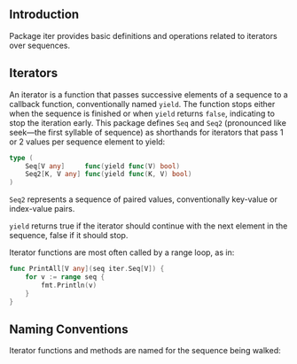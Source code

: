 ## Introduction

Package iter provides basic definitions and operations related to iterators over sequences.

## Iterators

An iterator is a function that passes successive elements of a sequence to a callback function, conventionally named `yield`. The function stops either when the sequence is finished or when `yield` returns `false`, indicating to stop the iteration early. This package defines `Seq` and `Seq2` (pronounced like seek—the first syllable of sequence) as shorthands for iterators that pass 1 or 2 values per sequence element to yield:

```go
type (
	Seq[V any]     func(yield func(V) bool)
	Seq2[K, V any] func(yield func(K, V) bool)
)
```

`Seq2` represents a sequence of paired values, conventionally key-value or index-value pairs.

`yield` returns true if the iterator should continue with the next element in the sequence, false if it should stop.

Iterator functions are most often called by a range loop, as in:

```go
func PrintAll[V any](seq iter.Seq[V]) {
	for v := range seq {
		fmt.Println(v)
	}
}
```

## Naming Conventions

Iterator functions and methods are named for the sequence being walked:
